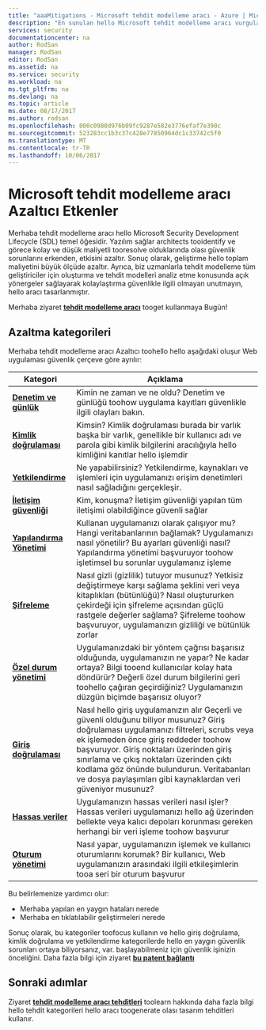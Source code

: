 ```yaml
---
title: "aaaMitigations - Microsoft tehdit modelleme aracı - Azure | Microsoft Docs"
description: "En sunulan hello Microsoft tehdit modelleme aracı vurgulama olası çözümleri toohello için Azaltıcı Etkenler sayfası tehditleri oluşturulur."
services: security
documentationcenter: na
author: RodSan
manager: RodSan
editor: RodSan
ms.assetid: na
ms.service: security
ms.workload: na
ms.tgt_pltfrm: na
ms.devlang: na
ms.topic: article
ms.date: 08/17/2017
ms.author: rodsan
ms.openlocfilehash: 000c0980d976b09fc9287e582e3776efaf7e390c
ms.sourcegitcommit: 523283cc1b3c37c428e77850964dc1c33742c5f0
ms.translationtype: MT
ms.contentlocale: tr-TR
ms.lasthandoff: 10/06/2017
---
```

# <a name="microsoft-threat-modeling-tool-mitigations"></a>Microsoft tehdit modelleme aracı Azaltıcı Etkenler

Merhaba tehdit modelleme aracı hello Microsoft Security Development Lifecycle (SDL) temel öğesidir. Yazılım sağlar architects tooidentify ve görece kolay ve düşük maliyetli tooresolve olduklarında olası güvenlik sorunlarını erkenden, etkisini azaltır. Sonuç olarak, geliştirme hello toplam maliyetini büyük ölçüde azaltır. Ayrıca, biz uzmanlarla tehdit modelleme tüm geliştiriciler için oluşturma ve tehdit modelleri analiz etme konusunda açık yönergeler sağlayarak kolaylaştırma güvenlikle ilgili olmayan unutmayın, hello aracı tasarlanmıştır.

Merhaba ziyaret  **[tehdit modelleme aracı](./azure-security-threat-modeling-tool.md)**  tooget kullanmaya Bugün!

## <a name="mitigation-categories"></a>Azaltma kategorileri

Merhaba tehdit modelleme aracı Azaltıcı toohello hello aşağıdaki oluşur Web uygulaması güvenlik çerçeve göre ayrılır:

| Kategori | Açıklama |
| -------- | ----------- |
| **[Denetim ve günlük](./azure-security-threat-modeling-tool-auditing-and-logging.md)** | Kimin ne zaman ve ne oldu? Denetim ve günlüğü toohow uygulama kayıtları güvenlikle ilgili olayları bakın. |
| **[Kimlik doğrulaması](./azure-security-threat-modeling-tool-authentication.md)** | Kimsin? Kimlik doğrulaması burada bir varlık başka bir varlık, genellikle bir kullanıcı adı ve parola gibi kimlik bilgilerini aracılığıyla hello kimliğini kanıtlar hello işlemdir |
| **[Yetkilendirme](./azure-security-threat-modeling-tool-authorization.md)** | Ne yapabilirsiniz? Yetkilendirme, kaynakları ve işlemleri için uygulamanızı erişim denetimleri nasıl sağladığını gerçekleşir. |
| **[İletişim güvenliği](./azure-security-threat-modeling-tool-communication-security.md)** | Kim, konuşma? İletişim güvenliği yapılan tüm iletişimi olabildiğince güvenli sağlar |
| **[Yapılandırma Yönetimi](./azure-security-threat-modeling-tool-configuration-management.md)** | Kullanan uygulamanızı olarak çalışıyor mu? Hangi veritabanlarının bağlamak? Uygulamanızı nasıl yönetilir? Bu ayarları güvenliği nasıl? Yapılandırma yönetimi başvuruyor toohow işletimsel bu sorunlar uygulamanız işleme |
| **[Şifreleme](./azure-security-threat-modeling-tool-cryptography.md)** | Nasıl gizli (gizlilik) tutuyor musunuz? Yetkisiz değiştirmeye karşı sağlama şeklini veri veya kitaplıkları (bütünlüğü)? Nasıl oluştururken çekirdeği için şifreleme açısından güçlü rastgele değerler sağlama? Şifreleme toohow başvuruyor, uygulamanızın gizliliği ve bütünlük zorlar |
| **[Özel durum yönetimi](./azure-security-threat-modeling-tool-exception-management.md)** | Uygulamanızdaki bir yöntem çağrısı başarısız olduğunda, uygulamanızın ne yapar? Ne kadar ortaya? Bilgi tooend kullanıcılar kolay hata döndürür? Değerli özel durum bilgilerini geri toohello çağıran geçirdiğiniz? Uygulamanızın düzgün biçimde başarısız oluyor? |
| **[Giriş doğrulaması](./azure-security-threat-modeling-tool-input-validation.md)** | Nasıl hello giriş uygulamanızın alır Geçerli ve güvenli olduğunu biliyor musunuz? Giriş doğrulaması uygulamanızı filtreleri, scrubs veya ek işlemeden önce giriş reddeder toohow başvuruyor. Giriş noktaları üzerinden giriş sınırlama ve çıkış noktaları üzerinden çıktı kodlama göz önünde bulundurun. Veritabanları ve dosya paylaşımları gibi kaynaklardan veri güveniyor musunuz? |
| **[Hassas veriler](./azure-security-threat-modeling-tool-sensitive-data.md)** | Uygulamanızın hassas verileri nasıl işler? Hassas verileri uygulamanızı hello ağ üzerinden bellekte veya kalıcı depoları korunması gereken herhangi bir veri işleme toohow başvurur |
| **[Oturum yönetimi](./azure-security-threat-modeling-tool-session-management.md)** | Nasıl yapar, uygulamanızın işlemek ve kullanıcı oturumlarını korumak? Bir kullanıcı, Web uygulamanızın arasındaki ilgili etkileşimlerin tooa seri bir oturum başvurur |

Bu belirlemenize yardımcı olur:

* Merhaba yapılan en yaygın hataları nerede
* Merhaba en tıklatılabilir geliştirmeleri nerede

Sonuç olarak, bu kategoriler toofocus kullanın ve hello giriş doğrulama, kimlik doğrulama ve yetkilendirme kategorilerde hello en yaygın güvenlik sorunları ortaya biliyorsanız, var. başlayabilmeniz için güvenlik işinizin önceliğini. Daha fazla bilgi için ziyaret  **[bu patent bağlantı](https://www.google.com/patents/US7818788)**

## <a name="next-steps"></a>Sonraki adımlar

Ziyaret  **[tehdit modelleme aracı tehditleri](./azure-security-threat-modeling-tool-threats.md)**  toolearn hakkında daha fazla bilgi hello tehdit kategorileri hello aracı toogenerate olası tasarım tehditleri kullanır.
